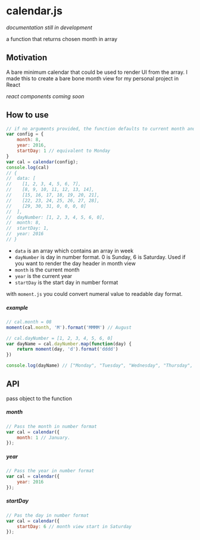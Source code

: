 # calendar.js
*documentation still in development*

a function that returns chosen month in array

## Motivation
A bare minimum calendar that could be used to render UI from the array. I made this to create a bare bone month view for my personal project in React

*react components coming soon*

## How to use
```javascript
// if no arguments provided, the function defaults to current month and year
var config = {
	month: 8,
	year: 2016,
	startDay: 1 // equivalent to Monday
}
var cal = calendar(config);
console.log(cal)
// {
//  data: [
//    [1, 2, 3, 4, 5, 6, 7],
//    [8, 9, 10, 11, 12, 13, 14],
//    [15, 16, 17, 18, 19, 20, 21],
//    [22, 23, 24, 25, 26, 27, 28],
//    [29, 30, 31, 0, 0, 0, 0]
//  ],
//  dayNumber: [1, 2, 3, 4, 5, 6, 0],
//  month: 8,
//  startDay: 1,
//  year: 2016
// }
```

- `data` is an array which contains an array in week
- `dayNumber` is day in number format. 0 is Sunday, 6 is Saturday. Used if you want to render the day header in month view
- `month` is the current month
- `year` is the current year
- `startDay` is the start day in number format

with `moment.js` you could convert numeral value to readable day format.

##### example
```javascript
// cal.month = 08
moment(cal.month, 'M').format('MMMM') // August

// cal.dayNumber = [1, 2, 3, 4, 5, 6, 0]
var dayName = cal.dayNumber.map(function(day) {
	return moment(day, 'd').format('dddd')
})

console.log(dayName) // ["Monday", "Tuesday", "Wednesday", "Thursday", "Friday", "Saturday", "Sunday"]
```


## API
pass object to the function

##### month
```javascript
// Pass the month in number format
var cal = calendar({
	month: 1 // January.
});
```

##### year
```javascript
// Pass the year in number format
var cal = calendar({
	year: 2016
});
```

##### startDay
```javascript
// Pas the day in number format
var cal = calendar({
	startDay: 6 // month view start in Saturday
});
```
